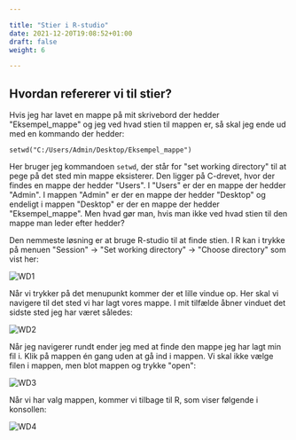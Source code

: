 ```yaml
---

title: "Stier i R-studio"
date: 2021-12-20T19:08:52+01:00
draft: false
weight: 6

---
```




## Hvordan refererer vi til stier?

Hvis jeg har lavet en mappe på mit skrivebord der hedder "Eksempel_mappe" og jeg ved hvad stien til mappen er, så skal jeg ende ud med en kommando der hedder:

```setwd("C:/Users/Admin/Desktop/Eksempel_mappe")```

Her bruger jeg kommandoen ```setwd```, der står for "set working directory" til at pege på det sted min mappe eksisterer. Den ligger på C-drevet, hvor der findes en mappe der hedder "Users". I "Users" er der en mappe der hedder "Admin". I mappen "Admin" er der en mappe der hedder "Desktop" og endeligt i mappen "Desktop" er der en mappe der hedder "Eksempel_mappe". Men hvad gør man, hvis man ikke ved hvad stien til den mappe man leder efter hedder?

Den nemmeste løsning er at bruge R-studio til at finde stien. I R kan i trykke på menuen "Session" -> "Set working directory" -> "Choose directory" som vist her:

![WD1](https://i.postimg.cc/V6HZhbB0/R-WD.png)

Når vi trykker på det menupunkt kommer der et lille vindue op. Her skal vi navigere til det sted vi har lagt vores mappe. I mit tilfælde åbner vinduet det sidste sted jeg har været således:

![WD2](https://i.postimg.cc/yxMQ14GV/R-WD2.png)

Når jeg navigerer rundt ender jeg med at finde den mappe jeg har lagt min fil i. Klik på mappen én gang uden at gå ind i mappen. Vi skal ikke vælge filen i mappen, men blot mappen og trykke "open":

![WD3](https://i.postimg.cc/VsJzkqhT/R-WD3.png)

Når vi har valg mappen, kommer vi tilbage til R, som viser følgende i konsollen:

![WD4](https://i.postimg.cc/C5BrpLmP/R-WD4.jpg)

